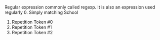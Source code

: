 Regular expression commonly called regexp. 
It is also an expression used regularly
0. Simply matching School
1. Repetition Token #0
2. Repetition Token #1
3. Repetition Token #2
